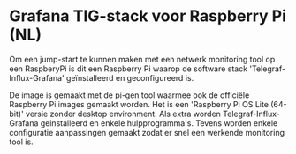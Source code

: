 # Grafana TIG-stack voor Raspberry Pi (NL)

Om een jump-start te kunnen maken met een netwerk monitoring tool op een RaspberyPi is dit een Raspberry Pi waarop de software stack 'Telegraf-Influx-Grafana' geïnstalleerd en geconfigureerd is.

De image is gemaakt met de pi-gen tool waarmee ook de officiële Raspberry Pi images gemaakt worden. Het is een 'Raspberry Pi OS Lite (64-bit)' versie zonder desktop environment. Als extra worden Telegraf-Influx-Grafana geinstalleerd en enkele hulpprogramma's. Tevens worden enkele configuratie aanpassingen gemaakt zodat er snel een werkende monitoring tool is.
